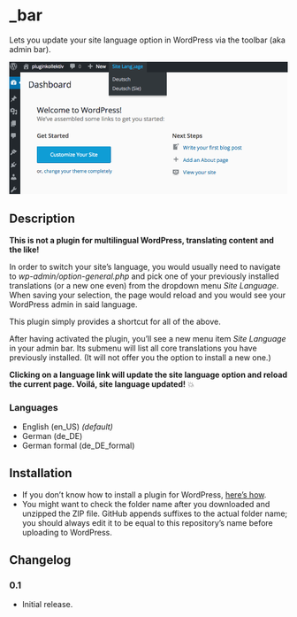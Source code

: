 # _bar
Lets you update your site language option in WordPress via the toolbar (aka admin bar).

![Update Site Language Option via Admin Bar](https://github.com/glueckpress/_bar/raw/master/assets/img/_bar-site-language.gif)

## Description
**This is not a plugin for multilingual WordPress, translating content and the like!**

In order to switch your site’s language, you would usually need to navigate to _wp-admin/option-general.php_ and pick one of your previously installed translations (or a new one even) from the dropdown menu _Site Language_. When saving your selection, the page would reload and you would see your WordPress admin in said language.

This plugin simply provides a shortcut for all of the above.

After having activated the plugin, you’ll see a new menu item _Site Language_ in your admin bar. Its submenu will list all core translations you have previously installed. (It will not offer you the option to install a new one.)

**Clicking on a language link will update the site language option and reload the current page. Voilá, site language updated!** :boom:

### Languages
* English (en\_US) _(default)_
* German (de_DE)
* German formal (de\_DE_formal)

## Installation
* If you don’t know how to install a plugin for WordPress, [here’s how](http://codex.wordpress.org/Managing_Plugins#Installing_Plugins).
* You might want to check the folder name after you downloaded and unzipped the ZIP file. GitHub appends suffixes to the actual folder name; you should always edit it to be equal to this repository’s name before uploading to WordPress.

## Changelog

### 0.1

* Initial release.
